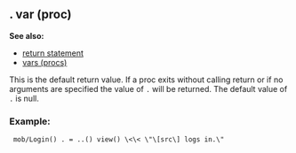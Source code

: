 ## . var (proc)
**See also:**
*   [return statement](/ref/proc/return.md) 
*   [vars (procs)](/ref/proc/var.md) 

This is the default return value. If a proc exits without
calling return or if no arguments are specified the value of `.` will be
returned. The default value of `.` is null.
### Example:

```
 mob/Login() . = ..() view() \<\< \"\[src\] logs in.\"

```
